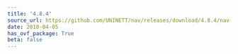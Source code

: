 ```yaml
---
title: '4.8.4'
source_url: https://github.com/UNINETT/nav/releases/download/4.8.4/nav-4.8.4.tar.gz
date: 2018-04-05
has_ovf_package: True
beta: false
---
```

